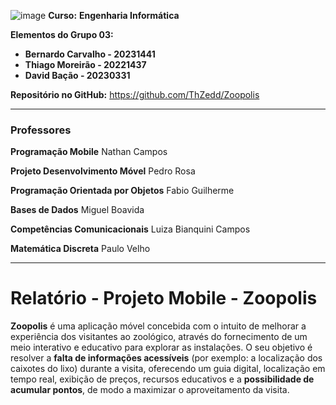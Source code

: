 ![image](https://github.com/user-attachments/assets/0a0584f1-045d-4eb2-9670-13dc1ff7ae00)
**Curso:** **Engenharia Informática** 

**Elementos do Grupo 03:**
- **Bernardo Carvalho - 20231441**
- **Thiago Moreirão - 20221437**
- **David Bação - 20230331** 

**Repositório no GitHub:** https://github.com/ThZedd/Zoopolis

---
### **Professores**

**Programação Mobile** 
Nathan Campos 

**Projeto Desenvolvimento Móvel** 
Pedro Rosa

**Programação Orientada por Objetos** 
Fabio Guilherme 

**Bases de Dados** 
Miguel Boavida

**Competências Comunicacionais** 
Luiza Bianquini Campos

**Matemática Discreta** 
Paulo Velho


---
# Relatório - Projeto Mobile - Zoopolis


**Zoopolis** é uma aplicação móvel concebida com o intuito de melhorar a experiência dos visitantes ao zoológico, através do fornecimento de um meio interativo e educativo para explorar as instalações. O seu objetivo é resolver a **falta de informações acessíveis** (por exemplo: a localização dos caixotes do lixo) durante a visita, oferecendo um guia digital, localização em tempo real, exibição de preços, recursos educativos e a **possibilidade de acumular pontos**, de modo a maximizar o aproveitamento da visita. 



